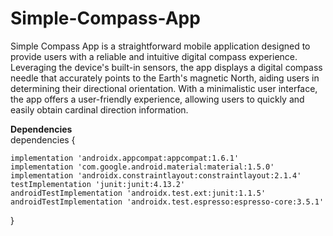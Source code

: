 # Simple-Compass-App

Simple Compass App is a straightforward mobile application designed to provide users with a reliable and intuitive digital compass experience. Leveraging the device's built-in sensors, the app displays a digital compass needle that accurately points to the Earth's magnetic North, aiding users in determining their directional orientation. With a minimalistic user interface, the app offers a user-friendly experience, allowing users to quickly and easily obtain cardinal direction information.

**Dependencies**
</br>
dependencies {

    implementation 'androidx.appcompat:appcompat:1.6.1'
    implementation 'com.google.android.material:material:1.5.0'
    implementation 'androidx.constraintlayout:constraintlayout:2.1.4'
    testImplementation 'junit:junit:4.13.2'
    androidTestImplementation 'androidx.test.ext:junit:1.1.5'
    androidTestImplementation 'androidx.test.espresso:espresso-core:3.5.1'
}
